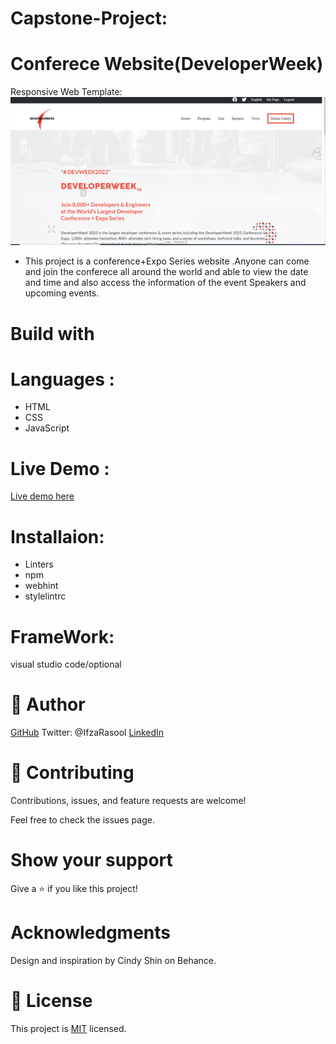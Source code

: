 
# Capstone-Project:
# Conferece Website(DeveloperWeek)
 Responsive Web Template:
![screenshot](images/project.png)

- This project is a  conference+Expo Series website .Anyone can come and join the conferece all around the world and able to view the date and time  and also access the information of the event Speakers and upcoming events.

# Build with

# Languages :

 - HTML 
 - CSS 
 - JavaScript


 # Live Demo :
 
[Live demo here](https://ifzarasool.github.io/Capstone-Project/) 

# Installaion:
 - Linters 
 - npm 
 - webhint 
 - stylelintrc

 # FrameWork:

 visual studio code/optional



# 👤 Author

[GitHub](https://github.com/IfzaRasool)
Twitter: @IfzaRasool
[LinkedIn](https://www.linkedin.com/in/ifza-arain-0b922b102/)

# 🤝 Contributing

Contributions, issues, and feature requests are welcome!

Feel free to check the issues page.


# Show your support

Give a ⭐️ if you like this project!

# Acknowledgments

Design and inspiration by Cindy Shin on Behance.


# 📝 License

This project is [MIT](./MIT.md) licensed.


